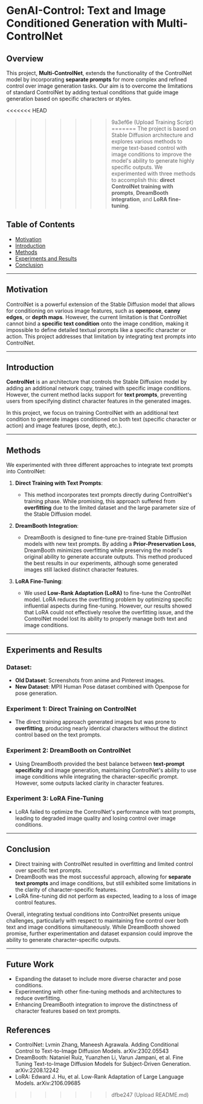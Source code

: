 # GenAI-Control: Text and Image Conditioned Generation with Multi-ControlNet

## Overview

This project, **Multi-ControlNet**, extends the functionality of the ControlNet model by incorporating **separate prompts** for more complex and refined control over image generation tasks. Our aim is to overcome the limitations of standard ControlNet by adding textual conditions that guide image generation based on specific characters or styles. 

<<<<<<< HEAD
>>>>>>> 9a3ef6e (Upload Training Script)
=======
The project is based on Stable Diffusion architecture and explores various methods to merge text-based control with image conditions to improve the model's ability to generate highly specific outputs. We experimented with three methods to accomplish this: **direct ControlNet training with prompts**, **DreamBooth integration**, and **LoRA fine-tuning**.

## Table of Contents

- [Motivation](#motivation)
- [Introduction](#introduction)
- [Methods](#methods)
- [Experiments and Results](#experiments-and-results)
- [Conclusion](#conclusion)

---

## Motivation

ControlNet is a powerful extension of the Stable Diffusion model that allows for conditioning on various image features, such as **openpose**, **canny edges**, or **depth maps**. However, the current limitation is that ControlNet cannot bind a **specific text condition** onto the image condition, making it impossible to define detailed textual prompts like a specific character or action. This project addresses that limitation by integrating text prompts into ControlNet.

---

## Introduction

**ControlNet** is an architecture that controls the Stable Diffusion model by adding an additional network copy, trained with specific image conditions. However, the current method lacks support for **text prompts**, preventing users from specifying distinct character features in the generated images.

In this project, we focus on training ControlNet with an additional text condition to generate images conditioned on both text (specific character or action) and image features (pose, depth, etc.). 

---

## Methods

We experimented with three different approaches to integrate text prompts into ControlNet:

1. **Direct Training with Text Prompts**:
    - This method incorporates text prompts directly during ControlNet's training phase. While promising, this approach suffered from **overfitting** due to the limited dataset and the large parameter size of the Stable Diffusion model.

2. **DreamBooth Integration**:
    - DreamBooth is designed to fine-tune pre-trained Stable Diffusion models with new text prompts. By adding a **Prior-Preservation Loss**, DreamBooth minimizes overfitting while preserving the model's original ability to generate accurate outputs. This method produced the best results in our experiments, although some generated images still lacked distinct character features.

3. **LoRA Fine-Tuning**:
    - We used **Low-Rank Adaptation (LoRA)** to fine-tune the ControlNet model. LoRA reduces the overfitting problem by optimizing specific influential aspects during fine-tuning. However, our results showed that LoRA could not effectively resolve the overfitting issue, and the ControlNet model lost its ability to properly manage both text and image conditions.

---

## Experiments and Results

### Dataset:
- **Old Dataset**: Screenshots from anime and Pinterest images.
- **New Dataset**: MPII Human Pose dataset combined with Openpose for pose generation.

### Experiment 1: Direct Training on ControlNet
- The direct training approach generated images but was prone to **overfitting**, producing nearly identical characters without the distinct control based on the text prompts.

### Experiment 2: DreamBooth on ControlNet
- Using DreamBooth provided the best balance between **text-prompt specificity** and image generation, maintaining ControlNet's ability to use image conditions while integrating the character-specific prompt. However, some outputs lacked clarity in character features.

### Experiment 3: LoRA Fine-Tuning
- LoRA failed to optimize the ControlNet's performance with text prompts, leading to degraded image quality and losing control over image conditions.

---

## Conclusion

- Direct training with ControlNet resulted in overfitting and limited control over specific text prompts.
- DreamBooth was the most successful approach, allowing for **separate text prompts** and image conditions, but still exhibited some limitations in the clarity of character-specific features.
- LoRA fine-tuning did not perform as expected, leading to a loss of image control features.

Overall, integrating textual conditions into ControlNet presents unique challenges, particularly with respect to maintaining fine control over both text and image conditions simultaneously. While DreamBooth showed promise, further experimentation and dataset expansion could improve the ability to generate character-specific outputs.

---

## Future Work

- Expanding the dataset to include more diverse character and pose conditions.
- Experimenting with other fine-tuning methods and architectures to reduce overfitting.
- Enhancing DreamBooth integration to improve the distinctness of character features based on text prompts.

## References

- ControlNet: Lvmin Zhang, Maneesh Agrawala. Adding Conditional Control to Text-to-Image Diffusion Models. arXiv:2302.05543
- DreamBooth: Nataniel Ruiz, Yuanzhen Li, Varun Jampani, et al. Fine Tuning Text-to-Image Diffusion Models for Subject-Driven Generation. arXiv:2208.12242
- LoRA: Edward J. Hu, et al. Low-Rank Adaptation of Large Language Models. arXiv:2106.09685
>>>>>>> dfbe247 (Upload README.md)

